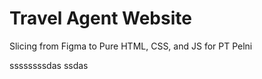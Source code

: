 # Travel Agent Website
Slicing from Figma to Pure HTML, CSS, and JS for PT Pelni

ssssssssdas
ssdas
